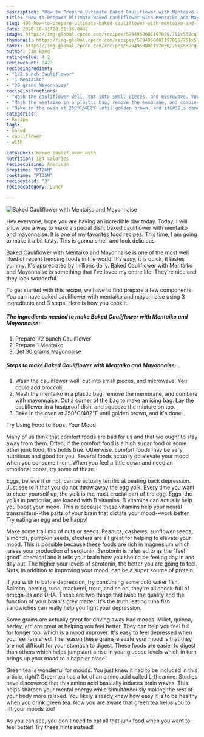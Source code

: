 ```yaml
---
description: "How to Prepare Ultimate Baked Cauliflower with Mentaiko and Mayonnaise"
title: "How to Prepare Ultimate Baked Cauliflower with Mentaiko and Mayonnaise"
slug: 496-how-to-prepare-ultimate-baked-cauliflower-with-mentaiko-and-mayonnaise
date: 2020-10-31T20:51:36.048Z
image: https://img-global.cpcdn.com/recipes/5794950001197056/751x532cq70/baked-cauliflower-with-mentaiko-and-mayonnaise-recipe-main-photo.jpg
thumbnail: https://img-global.cpcdn.com/recipes/5794950001197056/751x532cq70/baked-cauliflower-with-mentaiko-and-mayonnaise-recipe-main-photo.jpg
cover: https://img-global.cpcdn.com/recipes/5794950001197056/751x532cq70/baked-cauliflower-with-mentaiko-and-mayonnaise-recipe-main-photo.jpg
author: Jim Reed
ratingvalue: 4.2
reviewcount: 2472
recipeingredient:
- "1/2 bunch Cauliflower"
- "1 Mentaiko"
- "30 grams Mayonnaise"
recipeinstructions:
- "Wash the cauliflower well, cut into small pieces, and microwave. You could add broccoli."
- "Mash the mentaiko in a plastic bag, remove the membrane, and combine with mayonnaise. Cut a corner of the bag to make an icing bag. Lay the cauliflower in a heatproof dish, and squeeze the mixture on top."
- "Bake in the oven at 250℃/482℉ until golden brown, and it&#39;s done."
categories:
- Recipe
tags:
- baked
- cauliflower
- with

katakunci: baked cauliflower with 
nutrition: 154 calories
recipecuisine: American
preptime: "PT26M"
cooktime: "PT35M"
recipeyield: "3"
recipecategory: Lunch

---
```



![Baked Cauliflower with Mentaiko and Mayonnaise](https://img-global.cpcdn.com/recipes/5794950001197056/751x532cq70/baked-cauliflower-with-mentaiko-and-mayonnaise-recipe-main-photo.jpg)

Hey everyone, hope you are having an incredible day today. Today, I will show you a way to make a special dish, baked cauliflower with mentaiko and mayonnaise. It is one of my favorites food recipes. This time, I am going to make it a bit tasty. This is gonna smell and look delicious.

Baked Cauliflower with Mentaiko and Mayonnaise is one of the most well liked of recent trending foods in the world. It's easy, it is quick, it tastes yummy. It's appreciated by millions daily. Baked Cauliflower with Mentaiko and Mayonnaise is something that I've loved my entire life. They're nice and they look wonderful.




To get started with this recipe, we have to first prepare a few components. You can have baked cauliflower with mentaiko and mayonnaise using 3 ingredients and 3 steps. Here is how you cook it.

<!--inarticleads1-->

##### The ingredients needed to make Baked Cauliflower with Mentaiko and Mayonnaise:

1. Prepare 1/2 bunch Cauliflower
1. Prepare 1 Mentaiko
1. Get 30 grams Mayonnaise




<!--inarticleads2-->

##### Steps to make Baked Cauliflower with Mentaiko and Mayonnaise:

1. Wash the cauliflower well, cut into small pieces, and microwave. You could add broccoli.
1. Mash the mentaiko in a plastic bag, remove the membrane, and combine with mayonnaise. Cut a corner of the bag to make an icing bag. Lay the cauliflower in a heatproof dish, and squeeze the mixture on top.
1. Bake in the oven at 250℃/482℉ until golden brown, and it&#39;s done.




Try Using Food to Boost Your Mood


Many of us think that comfort foods are bad for us and that we ought to stay away from them. Often, if the comfort food is a high sugar food or some other junk food, this holds true. Otherwise, comfort foods may be very nutritious and good for you. Several foods actually do elevate your mood when you consume them. When you feel a little down and need an emotional boost, try some of these.

Eggs, believe it or not, can be actually terrific at beating back depression. Just see to it that you do not throw away the egg yolk. Every time you want to cheer yourself up, the yolk is the most crucial part of the egg. Eggs, the yolks in particular, are loaded with B vitamins. B vitamins can actually help you boost your mood. This is because these vitamins help your neural transmitters--the parts of your brain that dictate your mood--work better. Try eating an egg and be happy!

Make some trail mix of nuts or seeds. Peanuts, cashews, sunflower seeds, almonds, pumpkin seeds, etcetera are all great for helping to elevate your mood. This is possible because these foods are rich in magnesium which raises your production of serotonin. Serotonin is referred to as the "feel good" chemical and it tells your brain how you should be feeling day in and day out. The higher your levels of serotonin, the better you are going to feel. Nuts, in addition to improving your mood, can be a super source of protein.

If you wish to battle depression, try consuming some cold water fish. Salmon, herring, tuna, mackerel, trout, and so on, they're all chock-full of omega-3s and DHA. These are two things that raise the quality and the function of your brain's grey matter. It's the truth: eating tuna fish sandwiches can really help you fight your depression. 

Some grains are actually great for driving away bad moods. Millet, quinoa, barley, etc are great at helping you feel better. They can help you feel full for longer too, which is a mood improver. It's easy to feel depressed when you feel famished! The reason these grains elevate your mood is that they are not difficult for your stomach to digest. These foods are easier to digest than others which helps jumpstart a rise in your glucose levels which in turn brings up your mood to a happier place.

Green tea is wonderful for moods. You just knew it had to be included in this article, right? Green tea has a lot of an amino acid called L-theanine. Studies have discovered that this amino acid basically induces brain waves. This helps sharpen your mental energy while simultaneously making the rest of your body more relaxed. You likely already knew how easy it is to be healthy when you drink green tea. Now you are aware that green tea helps you to lift your moods too!

As you can see, you don't need to eat all that junk food when you want to feel better! Try  these hints  instead!

